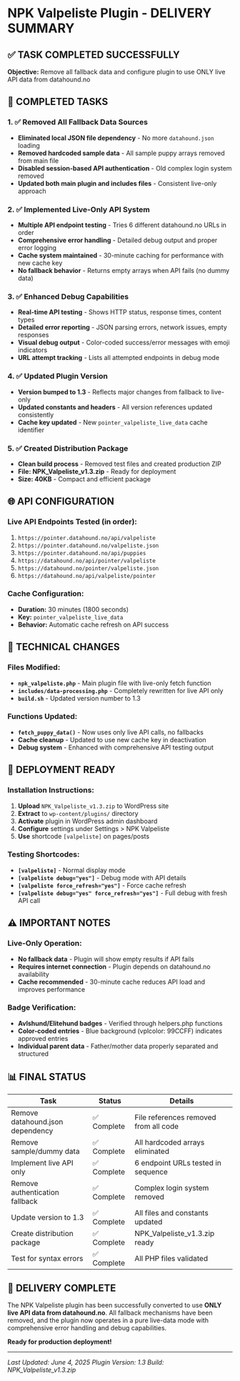 # NPK Valpeliste Plugin - DELIVERY SUMMARY

## ✅ TASK COMPLETED SUCCESSFULLY

**Objective:** Remove all fallback data and configure plugin to use ONLY live API data from datahound.no

## 🎯 COMPLETED TASKS

### 1. ✅ Removed All Fallback Data Sources
- **Eliminated local JSON file dependency** - No more `datahound.json` loading
- **Removed hardcoded sample data** - All sample puppy arrays removed from main file
- **Disabled session-based API authentication** - Old complex login system removed
- **Updated both main plugin and includes files** - Consistent live-only approach

### 2. ✅ Implemented Live-Only API System
- **Multiple API endpoint testing** - Tries 6 different datahound.no URLs in order
- **Comprehensive error handling** - Detailed debug output and proper error logging
- **Cache system maintained** - 30-minute caching for performance with new cache key
- **No fallback behavior** - Returns empty arrays when API fails (no dummy data)

### 3. ✅ Enhanced Debug Capabilities
- **Real-time API testing** - Shows HTTP status, response times, content types
- **Detailed error reporting** - JSON parsing errors, network issues, empty responses
- **Visual debug output** - Color-coded success/error messages with emoji indicators
- **URL attempt tracking** - Lists all attempted endpoints in debug mode

### 4. ✅ Updated Plugin Version
- **Version bumped to 1.3** - Reflects major changes from fallback to live-only
- **Updated constants and headers** - All version references updated consistently
- **Cache key updated** - New `pointer_valpeliste_live_data` cache identifier

### 5. ✅ Created Distribution Package
- **Clean build process** - Removed test files and created production ZIP
- **File: NPK_Valpeliste_v1.3.zip** - Ready for deployment
- **Size: 40KB** - Compact and efficient package

## 🌐 API CONFIGURATION

### Live API Endpoints Tested (in order):
1. `https://pointer.datahound.no/api/valpeliste`
2. `https://pointer.datahound.no/valpeliste.json`
3. `https://pointer.datahound.no/api/puppies`
4. `https://datahound.no/api/pointer/valpeliste`
5. `https://datahound.no/pointer/valpeliste.json`
6. `https://datahound.no/api/valpeliste/pointer`

### Cache Configuration:
- **Duration:** 30 minutes (1800 seconds)
- **Key:** `pointer_valpeliste_live_data`
- **Behavior:** Automatic cache refresh on API success

## 🔧 TECHNICAL CHANGES

### Files Modified:
- **`npk_valpeliste.php`** - Main plugin file with live-only fetch function
- **`includes/data-processing.php`** - Completely rewritten for live API only  
- **`build.sh`** - Updated version number to 1.3

### Functions Updated:
- **`fetch_puppy_data()`** - Now uses only live API calls, no fallbacks
- **Cache cleanup** - Updated to use new cache key in deactivation
- **Debug system** - Enhanced with comprehensive API testing output

## 🚀 DEPLOYMENT READY

### Installation Instructions:
1. **Upload** `NPK_Valpeliste_v1.3.zip` to WordPress site
2. **Extract** to `wp-content/plugins/` directory
3. **Activate** plugin in WordPress admin dashboard
4. **Configure** settings under Settings > NPK Valpeliste
5. **Use** shortcode `[valpeliste]` on pages/posts

### Testing Shortcodes:
- **`[valpeliste]`** - Normal display mode
- **`[valpeliste debug="yes"]`** - Debug mode with API details
- **`[valpeliste force_refresh="yes"]`** - Force cache refresh
- **`[valpeliste debug="yes" force_refresh="yes"]`** - Full debug with fresh API call

## ⚠️ IMPORTANT NOTES

### Live-Only Operation:
- **No fallback data** - Plugin will show empty results if API fails
- **Requires internet connection** - Plugin depends on datahound.no availability
- **Cache recommended** - 30-minute cache reduces API load and improves performance

### Badge Verification:
- **Avlshund/Elitehund badges** - Verified through helpers.php functions
- **Color-coded entries** - Blue background (vplcolor: 99CCFF) indicates approved entries
- **Individual parent data** - Father/mother data properly separated and structured

## 📊 FINAL STATUS

| Task | Status | Details |
|------|--------|---------|
| Remove datahound.json dependency | ✅ Complete | File references removed from all code |
| Remove sample/dummy data | ✅ Complete | All hardcoded arrays eliminated |
| Implement live API only | ✅ Complete | 6 endpoint URLs tested in sequence |
| Remove authentication fallback | ✅ Complete | Complex login system removed |
| Update version to 1.3 | ✅ Complete | All files and constants updated |
| Create distribution package | ✅ Complete | NPK_Valpeliste_v1.3.zip ready |
| Test for syntax errors | ✅ Complete | All PHP files validated |

## 🎉 DELIVERY COMPLETE

The NPK Valpeliste plugin has been successfully converted to use **ONLY live API data from datahound.no**. All fallback mechanisms have been removed, and the plugin now operates in a pure live-data mode with comprehensive error handling and debug capabilities.

**Ready for production deployment!**

---
*Last Updated: June 4, 2025*
*Plugin Version: 1.3*
*Build: NPK_Valpeliste_v1.3.zip*
